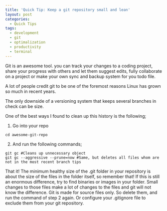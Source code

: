 ```yaml
---
title: 'Quick Tip: Keep a git repository small and lean'
layout: post
categories:
  - Quick Tips
tags:
  - development
  - git
  - optimalization
  - productivity
  - terminal
---
```

Git is an awesome tool. you can track your changes to a coding project, share your progress with others and let them suggest edits, fully collaborate on a project or make your own sync and backup system for you todo file.

A lot of people credit git to be one of the foremost reasons Linux has grown so much in recent years.

The only downside of a versioning system that keeps several branches in check can be size.
  
One of the best ways I found to clean up this history is the following;

  1. Go into your repo 
```
cd awesome-git-repo
```

  2. And run the following commands; 
```
git gc #Cleans up unnecessary object
git gc --aggressive --prune=now #Same, but deletes all files whom are not in the most recent branch tips
```

That it! The minimum healthy size of the .git folder in your repository is about the size of the files in the folder itself, so remember that! If this is still an enormous difference, try to find binaries or images in your folder. Small changes to those files make a lot of changes to the files and git will not know the difference. Git is made for source files only. So delete them, and run the command of step 2 again. Or configure your .gitignore file to exclude them from your git repository.
